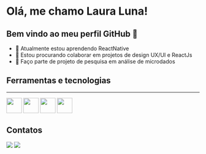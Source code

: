 # Olá, me chamo Laura Luna! 
## Bem vindo ao meu perfil GitHub 👋

- 🌱 Atualmente estou aprendendo ReactNative
- 👯 Estou procurando colaborar em projetos de design UX/UI e ReactJs
- 🔭 Faço parte de projeto de pesquisa em análise de microdados 


## Ferramentas e tecnologias
<hr backgorund-color: #FF007F></hr>
<img src="https://cdn.jsdelivr.net/gh/devicons/devicon/icons/react/react-original.svg" width="40" height="40"/> <img src="https://cdn.jsdelivr.net/gh/devicons/devicon/icons/css3/css3-original.svg" width="40" height="40"/> <img src="https://cdn.jsdelivr.net/gh/devicons/devicon/icons/html5/html5-original.svg" width="40" height="40"/> 
<img src="https://cdn.jsdelivr.net/gh/devicons/devicon/icons/figma/figma-original.svg" width="40" height="40"/>


## Contatos
<div>
<a href = "lauraluna.siqueira@hotmail.com"><img src="https://img.shields.io/badge/Gmail-D14836?style=for-the-badge&logo=gmail&logoColor=white" target="_blank"></a>
<a href="https://www.linkedin.com/in/laura-luna-424853231/" target="_blank"><img src="https://img.shields.io/badge/-LinkedIn-%230077B5?style=for-the-badge&logo=linkedin&logoColor=white" target="_blank"></a>   
</div>

          
                
          

